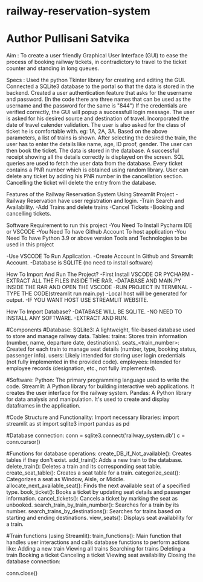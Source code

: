# railway-reservation-system
# Author Pullisani Satvika

Aim :
To create a user friendly Graphical User Interface (GUI) to ease the process of booking railway tickets, in contradictory to travel to the ticket counter and standing in long queues.

Specs :
Used the python Tkinter library for creating and editing the GUI.
Connected a SQLite3 database to the portal so that the data is stored in the backend.
Created a user authentication feature that asks for the username and password. (In the code there are three names that can be used as the username and the password for the same is "844")
If the credentials are verified correctly, the GUI will popup a successfull login message.
The user is asked for his desired source and destination of travel. Incorporated the date of travel calender validation. The user is also asked for the class of ticket he is comfortable with. eg: 1A, 2A, 3A.
Based on the above parameters, a list of trains is shown.
After selecting the desired the train, the user has to enter the details like name, age, ID proof, gender.
The user can then book the ticket. The data is stored in the database.
A successful receipt showing all the details correctly is displayed on the screen.
SQL queries are used to fetch the user data from the database.
Every ticket contains a PNR number which is obtained using random library. User can delete any ticket by adding his PNR number in the cancellation section.
Cancelling the ticket will delete the entry from the database.

Features of the Railway Reservation System Using Streamlit Project
-Railway Reservation have user registration and login.
-Train Search and Availability.
-Add Trains and delete trains
-Cancel Tickets 
-Booking and cancelling tickets.

Software Requirement to run this project
-You Need To Install Pycharm IDE or VSCODE 
-You Need To have Github Account To host application
-You Need To have Python 3.9 or above version
Tools and Technologies to be used in this project

-Use VSCODE To Run Application.
-Create Account In Github and Streamlit Account.
-Database is SQLITE (no need to install software)

How To Import And Run The Project?
-First Install VSCODE OR PYCHARM
-EXTRACT ALL THE FILES INSIDE THE RAR.
-DATABASE AND MAIN.PY INSIDE THE RAR AND OPEN THE VSCODE
-RUN PROJECT IN TERMINAL
-TYPE THE CODE(streamlit run main.py)
-Local host will be generated for output.
-IF YOU WANT HOST USE STREAMLIT WEBSITE.

How To Import Database?
-DATABASE WILL BE SQLITE.
-NO NEED TO INSTALL ANY SOFTWARE.
-EXTRACT AND RUN.

#Components
#Database:
 SQLite3:
 A lightweight, file-based database used to store and manage railway data.
 Tables:
trains: Stores train information (number, name, departure date, destinations).
seats_<train_number>: Created for each train to manage seat details (number, type, booking status, passenger info).
users: Likely intended for storing user login credentials (not fully implemented in the provided code).
employees: Intended for employee records (designation, etc., not fully implemented).

#Software:
 Python: The primary programming language used to write the code.
 Streamlit: A Python library for building interactive web applications. It creates the user interface for the railway system.
 Pandas: A Python library for data analysis and manipulation. It's used to create and display dataframes in the application.

#Code Structure and Functionality:
    Import necessary libraries:
       import streamlit as st
       import sqlite3
       import pandas as pd

#Database connection:
conn = sqlite3.connect('railway_system.db')
c = conn.cursor()

#Functions for database operations:
create_DB_if_Not_available(): Creates tables if they don't exist.
add_train(): Adds a new train to the database.
delete_train(): Deletes a train and its corresponding seat table.
create_seat_table(): Creates a seat table for a train.
categorize_seat(): Categorizes a seat as Window, Aisle, or Middle.
allocate_next_available_seat(): Finds the next available seat of a specified type.
book_ticket(): Books a ticket by updating seat details and passenger information.
cancel_tickets(): Cancels a ticket by marking the seat as unbooked.
search_train_by_train_number(): Searches for a train by its number.
search_trains_by_destinations(): Searches for trains based on starting and ending destinations.
view_seats(): Displays seat availability for a train.

#Train functions (using Streamlit):
train_functions(): Main function that handles user interactions and calls database functions to perform actions like:
Adding a new train
Viewing all trains
Searching for trains
Deleting a train
Booking a ticket
Canceling a ticket
Viewing seat availability
Closing the database connection:

conn.close()
